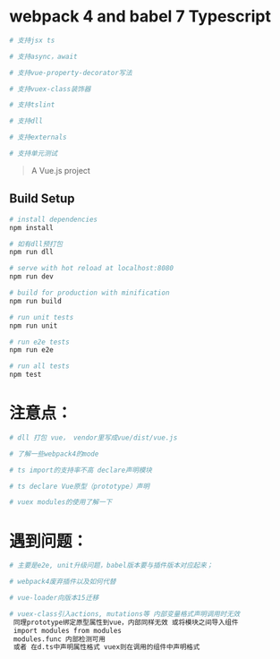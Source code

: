 # webpack 4 and babel 7 Typescript

``` bash
# 支持jsx ts

# 支持async，await

# 支持vue-property-decorator写法

# 支持vuex-class装饰器

# 支持tslint

# 支持dll

# 支持externals

# 支持单元测试
```

> A Vue.js project

## Build Setup

``` bash
# install dependencies
npm install

# 如有dll预打包
npm run dll

# serve with hot reload at localhost:8080
npm run dev

# build for production with minification
npm run build

# run unit tests
npm run unit

# run e2e tests
npm run e2e

# run all tests
npm test

```

# 注意点：

``` bash
# dll 打包 vue， vendor里写成vue/dist/vue.js

# 了解一些webpack4的mode

# ts import的支持率不高 declare声明模块

# ts declare Vue原型（prototype）声明

# vuex modules的使用了解一下
```

# 遇到问题：
``` bash
# 主要是e2e, unit升级问题，babel版本要与插件版本对应起来；

# webpack4废弃插件以及如何代替

# vue-loader向版本15迁移

# vuex-class引入actions, mutations等 内部变量格式声明调用时无效
 同理prototype绑定原型属性到vue，内部同样无效 或将模块之间导入组件 
 import modules from modules
 modules.func 内部检测可用
 或者 在d.ts中声明属性格式 vuex则在调用的组件中声明格式
```

